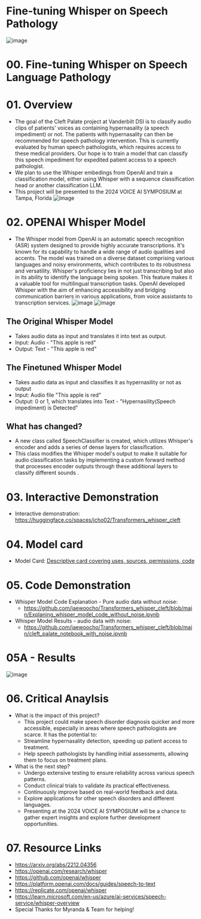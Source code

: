 # Fine-tuning Whisper on Speech Pathology
![image](https://github.com/jaewoocho/Transformers_whisper_cleft/assets/25238652/3d47cdc3-ee14-4913-81ab-4c2efb6e1932)
# 00. Fine-tuning Whisper on Speech Language Pathology
# 01. Overview
- The goal of the Cleft Palate project at Vanderbilt DSI is to classify audio clips of patients' voices as containing hypernasality (a speech impediment) or not. The patients with hypernasality can then be recommended for speech pathology intervention. This is currently evaluated by human speech pathologists, which requires access to these medical providers. Our hope is to train a model that can classify this speech impediment for expedited patient access to a speech pathologist.
- We plan to use the Whisper embedings from OpenAI and train a classification model, either using Whisper with a sequence classification head or another classification LLM.
- This project will be presented to the 2024 VOICE AI SYMPOSIUM at Tampa, Florida
![image](https://github.com/jaewoocho/Transformers_whisper_cleft/assets/25238652/c63a21d4-c0ee-40c4-94ce-d6e4ccc2a2da)

# 02. OPENAI Whisper Model 
- The Whisper model from OpenAI is an automatic speech recognition (ASR) system designed to provide highly accurate transcriptions. It's known for its capability to handle a wide range of audio qualities and accents. The model was trained on a diverse dataset comprising various languages and noisy environments, which contributes to its robustness and versatility. Whisper's proficiency lies in not just transcribing but also in its ability to identify the language being spoken. This feature makes it a valuable tool for multilingual transcription tasks. OpenAI developed Whisper with the aim of enhancing accessibility and bridging communication barriers in various applications, from voice assistants to transcription services.
![image](https://github.com/jaewoocho/Transformers_whisper_cleft/assets/25238652/bad84052-3c7c-4524-b8d5-f0da8bc0f86f)
![image](https://github.com/jaewoocho/Transformers_whisper_cleft/assets/25238652/422985cb-39ca-4de6-9a83-8733bc4240d8)

## The Original Whisper Model
  - Takes audio data as input and translates it into text as output.
  - Input: Audio - "This apple is red"
  - Output: Text - "This apple is red"
    
## The Finetuned Whisper Model
  - Takes audio data as input and classifies it as hypernasility or not as output
  - Input: Audio file "This apple is red"
  - Output: 0 or 1, which translates into Text - "Hypernasility(Speech impediment) is Detected"

## What has changed?
  - A new class called SpeechClassifier is created, which utilizes Whisper's encoder and adds a series of dense layers for classification.
  - This class modifies the Whisper model's output to make it suitable for audio classification tasks by implementing a custom forward method that processes encoder outputs through these additional layers to classify different sounds .

# 03. Interactive Demonstration
- Interactive demonstration: https://huggingface.co/spaces/jcho02/Transformers_whisper_cleft 

# 04. Model card
- Model Card: [Descriptive card covering uses, sources, permissions, code](https://huggingface.co/jcho02/whisper_cleft)
  
# 05. Code Demonstration 
 - Whisper Model Code Explanation - Pure audio data without noise:
   - https://github.com/jaewoocho/Transformers_whisper_cleft/blob/main/Explaning_whisper_model_code_without_noise.ipynb
 - Whisper Model Results - audio data with noise:
   - https://github.com/jaewoocho/Transformers_whisper_cleft/blob/main/cleft_palate_notebook_with_noise.ipynb
  
# 05A - Results
![image](https://github.com/jaewoocho/Transformers_whisper_cleft/assets/25238652/e081f5e2-2c09-4050-b573-04943afc0331)

   
# 06. Critical Anaylsis 
  - What is the impact of this project?
    -  This project could make speech disorder diagnosis quicker and more accessible, especially in areas where speech pathologists are scarce. It has the potential to:
      - Streamline hypernasality detection, speeding up patient access to treatment.
      - Help speech pathologists by handling initial assessments, allowing them to focus on treatment plans.
  - What is the next step?
    -  Undergo extensive testing to ensure reliability across various speech patterns.
    -  Conduct clinical trials to validate its practical effectiveness.
    -  Continuously improve based on real-world feedback and data.
    -  Explore applications for other speech disorders and different languages.
    -  Presenting at the 2024 VOICE AI SYMPOSIUM will be a chance to gather expert insights and explore further development opportunities.

# 07. Resource Links
  - https://arxiv.org/abs/2212.04356
  - https://openai.com/research/whisper 
  - https://github.com/openai/whisper 
  - https://platform.openai.com/docs/guides/speech-to-text
  - https://replicate.com/openai/whisper
  - https://learn.microsoft.com/en-us/azure/ai-services/speech-service/whisper-overview
  - Special Thanks for Myranda & Team for helping!
